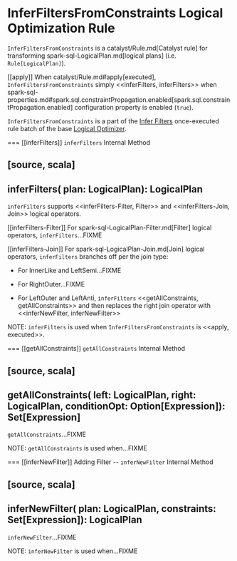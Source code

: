 # InferFiltersFromConstraints Logical Optimization Rule

`InferFiltersFromConstraints` is a catalyst/Rule.md[Catalyst rule] for transforming spark-sql-LogicalPlan.md[logical plans] (i.e. `Rule[LogicalPlan]`).

[[apply]]
When catalyst/Rule.md#apply[executed], `InferFiltersFromConstraints` simply <<inferFilters, inferFilters>> when spark-sql-properties.md#spark.sql.constraintPropagation.enabled[spark.sql.constraintPropagation.enabled] configuration property is enabled (`true`).

`InferFiltersFromConstraints` is a part of the [Infer Filters](../Optimizer.md#Infer-Filters) once-executed rule batch of the base [Logical Optimizer](../Optimizer.md).

=== [[inferFilters]] `inferFilters` Internal Method

[source, scala]
----
inferFilters(
  plan: LogicalPlan): LogicalPlan
----

`inferFilters` supports <<inferFilters-Filter, Filter>> and <<inferFilters-Join, Join>> logical operators.

[[inferFilters-Filter]]
For spark-sql-LogicalPlan-Filter.md[Filter] logical operators, `inferFilters`...FIXME

[[inferFilters-Join]]
For spark-sql-LogicalPlan-Join.md[Join] logical operators, `inferFilters` branches off per the join type:

* For InnerLike and LeftSemi...FIXME

* For RightOuter...FIXME

* For LeftOuter and LeftAnti, `inferFilters` <<getAllConstraints, getAllConstraints>> and then replaces the right join operator with <<inferNewFilter, inferNewFilter>>

NOTE: `inferFilters` is used when `InferFiltersFromConstraints` is <<apply, executed>>.

=== [[getAllConstraints]] `getAllConstraints` Internal Method

[source, scala]
----
getAllConstraints(
  left: LogicalPlan,
  right: LogicalPlan,
  conditionOpt: Option[Expression]): Set[Expression]
----

`getAllConstraints`...FIXME

NOTE: `getAllConstraints` is used when...FIXME

=== [[inferNewFilter]] Adding Filter -- `inferNewFilter` Internal Method

[source, scala]
----
inferNewFilter(
  plan: LogicalPlan,
  constraints: Set[Expression]): LogicalPlan
----

`inferNewFilter`...FIXME

NOTE: `inferNewFilter` is used when...FIXME
